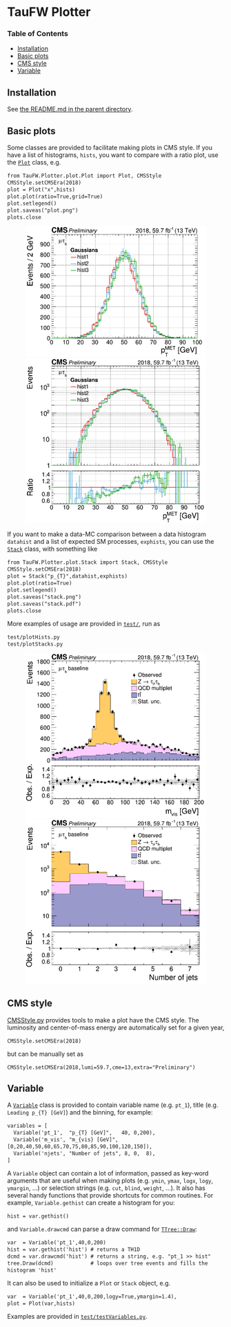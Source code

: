 # TauFW Plotter

### Table of Contents  
* [Installation](#Installation)<br>
* [Basic plots](#Basic-plots)<br>
* [CMS style](#CMS-style)<br>
* [Variable](#Variable)<br>

## Installation
See [the README.md in the parent directory](../../../#taufw).


## Basic plots
Some classes are provided to facilitate making plots in CMS style.
If you have a list of histograms, `hists`, you want to compare with a ratio plot,
use the [`Plot`](python/plot/Plot.py) class, e.g.
```
from TauFW.Plotter.plot.Plot import Plot, CMSStyle
CMSStyle.setCMSEra(2018)
plot = Plot("x",hists)
plot.plot(ratio=True,grid=True)
plot.setlegend()
plot.saveas("plot.png")
plots.close
```

<p align="center">
  <img src="../docs/testHists.png" alt="Gaussians with Plot class" width="420"/>
  <img src="../docs/testHists_ratio_logy.png" alt="Gaussians with Plot class and ratio plot" width="420"/>
</p>

If you want to make a data-MC comparison between a data histogram `datahist` and
a list of expected SM processes, `exphists`,
you can use the [`Stack`](python/plot/Stack.py) class, with something like
```
from TauFW.Plotter.plot.Stack import Stack, CMSStyle
CMSStyle.setCMSEra(2018)
plot = Stack("p_{T}",datahist,exphists)
plot.plot(ratio=True)
plot.setlegend()
plot.saveas("stack.png")
plot.saveas("stack.pdf")
plots.close
```
More examples of usage are provided in [`test/`](test/), run as
```
test/plotHists.py
test/plotStacks.py
```

<p align="center">
  <img src="../docs/testStacks_m_vis_ratio.png" alt="Data-MC with Stack class" width="420" hspace="20"/>
  <img src="../docs/testStacks_njets_ratio_logy.png" alt="Data-MC comparison with Stack class" width="420"/>
</p>


## CMS style
[CMSStyle.py](python/plot/CMSStyle.py) provides tools to make a plot have the CMS style.
The luminosity and center-of-mass energy are automatically set for a given year,
```
CMSStyle.setCMSEra(2018)
```
but can be manually set as
```
CMSStyle.setCMSEra(2018,lumi=59.7,cme=13,extra="Preliminary")
```


## Variable
A [`Variable`](python/plot/Variable.py) class is provided to contain variable name (e.g. `pt_1`),
title (e.g. `Leading p_{T} [GeV]`) and the binning, for example:
```
variables = [
  Variable('pt_1',  "p_{T} [GeV]",   40, 0,200),
  Variable('m_vis', "m_{vis} [GeV]", [0,20,40,50,60,65,70,75,80,85,90,100,120,150]),
  Variable('njets', "Number of jets", 8, 0,  8),
]
```
A `Variable` object can contain a lot of information, passed as key-word arguments that are
useful when making plots (e.g. `ymin`, `ymax`, `logx`, `logy`, `ymargin`, ...)
or selection strings (e.g. `cut`, `blind`, `weight`, ...).
It also has several handy functions that provide shortcuts for common routines.
For example, `Variable.gethist` can create a histogram for you:
```
hist = var.gethist()
```
and `Variable.drawcmd` can parse a draw command for [`TTree::Draw`](https://root.cern.ch/doc/master/classTTree.html#a73450649dc6e54b5b94516c468523e45):
```
var  = Variable('pt_1',40,0,200)
hist = var.gethist('hist') # returns a TH1D
dcmd = var.drawcmd('hist') # returns a string, e.g. "pt_1 >> hist"
tree.Draw(dcmd)            # loops over tree events and fills the histogram 'hist'
```
It can also be used to initialize a `Plot` or `Stack` object, e.g.
```
var  = Variable('pt_1',40,0,200,logy=True,ymargin=1.4),
plot = Plot(var,hists)
```
Examples are provided in [`test/testVariables.py`](test/testVariables.py).
